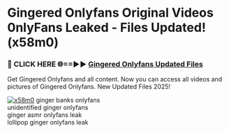 # Gingered Onlyfans Original Videos 0nlyFans Leaked - Files Updated! (x58m0)

<h3>🔴 CLICK HERE 🌐==►► <a href="https://tinyurl.com/ms9xzufz" rel="nofollow">Gingered Onlyfans Updated Files</a></h3>

Get Gingered Onlyfans and all content. Now you can access all videos and pictures of Gingered Onlyfans. New Updated Files 2025!

[![x58m0](https://i.imgur.com/ppqm5kG.gif)](https://tinyurl.com/ms9xzufz)
ginger banks onlyfans<br>
unidentified ginger onlyfans<br>
ginger asmr onlyfans leak<br>
lollipop ginger onlyfans leak